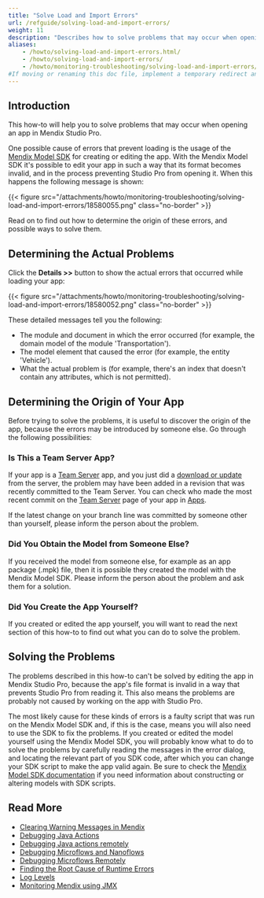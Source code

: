 ```yaml
---
title: "Solve Load and Import Errors"
url: /refguide/solving-load-and-import-errors/
weight: 11
description: "Describes how to solve problems that may occur when opening an app."
aliases:
    - /howto/solving-load-and-import-errors.html/
    - /howto/solving-load-and-import-errors/
    - /howto/monitoring-troubleshooting/solving-load-and-import-errors/
#If moving or renaming this doc file, implement a temporary redirect and let the respective team know they should update the URL in the product. See Mapping to Products for more details.
---
```


## Introduction

This how-to will help you to solve problems that may occur when opening an app in Mendix Studio Pro.

One possible cause of errors that prevent loading is the usage of the [Mendix Model SDK](/apidocs-mxsdk/mxsdk/) for creating or editing the app. With the Mendix Model SDK it's possible to edit your app in such a way that its format becomes invalid, and in the process preventing Studio Pro from opening it. When this happens the following message is shown:

{{< figure src="/attachments/howto/monitoring-troubleshooting/solving-load-and-import-errors/18580055.png" class="no-border" >}}

Read on to find out how to determine the origin of these errors, and possible ways to solve them.

## Determining the Actual Problems

Click the **Details >>** button to show the actual errors that occurred while loading your app:

{{< figure src="/attachments/howto/monitoring-troubleshooting/solving-load-and-import-errors/18580052.png" class="no-border" >}}

These detailed messages tell you the following:

* The module and document in which the error occurred (for example, the domain model of the module 'Transportation').
* The model element that caused the error (for example, the entity 'Vehicle').
* What the actual problem is (for example, there's an index that doesn't contain any attributes, which is not permitted).

## Determining the Origin of Your App

Before trying to solve the problems, it is useful to discover the origin of the app, because the errors may be introduced by someone else. Go through the following possibilities:

### Is This a Team Server App?

If your app is a [Team Server](/developerportal/general/team-server/) app, and you just did a [download or update](/refguide/using-version-control-in-studio-pro/) from the server, the problem may have been added in a revision that was recently committed to the Team Server. You can check who made the most recent commit on the [Team Server](/developerportal/general/team-server/) page of your app in [Apps](https://sprintr.home.mendix.com).

If the latest change on your branch line was committed by someone other than yourself, please inform the person about the problem.

### Did You Obtain the Model from Someone Else?

If you received the model from someone else, for example as an app package (.mpk) file, then it is possible they created the model with the Mendix Model SDK. Please inform the person about the problem and ask them for a solution.

### Did You Create the App Yourself?

If you created or edited the app yourself, you will want to read the next section of this how-to to find out what you can do to solve the problem.

## Solving the Problems

The problems described in this how-to can't be solved by editing the app in Mendix Studio Pro, because the app's file format is invalid in a way that prevents Studio Pro from reading it. This also means the problems are probably not caused by working on the app with Studio Pro.

The most likely cause for these kinds of errors is a faulty script that was run on the Mendix Model SDK and, if this is the case, means you will also need to use the SDK to fix the problems. If you created or edited the model yourself using the Mendix Model SDK, you will probably know what to do to solve the problems by carefully reading the messages in the error dialog, and locating the relevant part of you SDK code, after which you can change your SDK script to make the app valid again. Be sure to check the [Mendix Model SDK documentation](/apidocs-mxsdk/mxsdk/) if you need information about constructing or altering models with SDK scripts.

## Read More

* [Clearing Warning Messages in Mendix](/howto/monitoring-troubleshooting/clear-warning-messages/)
* [Debugging Java Actions](/howto/monitoring-troubleshooting/debug-java-actions/)
* [Debugging Java actions remotely](/howto/monitoring-troubleshooting/debug-java-actions-remotely/)
* [Debugging Microflows and Nanoflows](/refguide/debug-microflows-and-nanoflows/)
* [Debugging Microflows Remotely](/refguide/debug-microflows-remotely/)
* [Finding the Root Cause of Runtime Errors](/howto/monitoring-troubleshooting/finding-the-root-cause-of-runtime-errors/)
* [Log Levels](/howto/monitoring-troubleshooting/log-levels/)
* [Monitoring Mendix using JMX](/howto/monitoring-troubleshooting/monitoring-mendix-using-jmx/)

